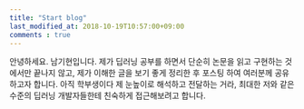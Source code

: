 ```yaml
---
title: "Start blog"
last_modified_at: 2018-10-19T10:57:00+09:00
comments : true
---
```


안녕하세요. 남기현입니다. 제가 딥러닝 공부를 하면서 단순히 논문을 읽고 구현하는 것에서만 끝나지 않고, 제가 이해한 글을 보기 좋게 정리한 후 포스팅 하여 여러분께 공유하고자 합니다. 아직 학부생이다 제 눈높이로 해석하고 전달하는 거라, 최대한 저와 같은 수준의 딥러닝 개발자들한테 친숙하게 접근해보려고 합니다.
